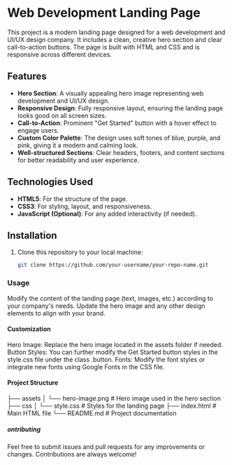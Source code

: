 # Web Development Landing Page

This project is a modern landing page designed for a web development and UI/UX design company. It includes a clean, creative hero section and clear call-to-action buttons. The page is built with HTML and CSS and is responsive across different devices.

## Features

- **Hero Section**: A visually appealing hero image representing web development and UI/UX design.
- **Responsive Design**: Fully responsive layout, ensuring the landing page looks good on all screen sizes.
- **Call-to-Action**: Prominent "Get Started" button with a hover effect to engage users.
- **Custom Color Palette**: The design uses soft tones of blue, purple, and pink, giving it a modern and calming look.
- **Well-structured Sections**: Clear headers, footers, and content sections for better readability and user experience.

## Technologies Used

- **HTML5**: For the structure of the page.
- **CSS3**: For styling, layout, and responsiveness.
- **JavaScript (Optional)**: For any added interactivity (if needed).

## Installation

1. Clone this repository to your local machine:
   ```bash
   git clone https://github.com/your-username/your-repo-name.git

### Usage
Modify the content of the landing page (text, images, etc.) according to your company's needs.
Update the hero image and any other design elements to align with your brand.

#### Customization
Hero Image: Replace the hero image located in the assets folder if needed.
Button Styles: You can further modify the Get Started button styles in the style.css file under the class .button.
Fonts: Modify the font styles or integrate new fonts using Google Fonts in the CSS file. 

#### Project Structure

├── assets
│   └── hero-image.png        # Hero image used in the hero section
├── css
│   └── style.css             # Styles for the landing page
├── index.html                # Main HTML file
└── README.md                 # Project documentation

##### ontributing
Feel free to submit issues and pull requests for any improvements or changes. Contributions are always welcome!
